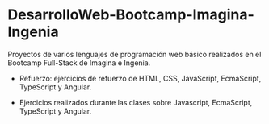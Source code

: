 # DesarrolloWeb-Bootcamp-Imagina-Ingenia

Proyectos de varios lenguajes de programación web básico realizados en el Bootcamp Full-Stack de Imagina e Ingenia. 

- Refuerzo: ejercicios de refuerzo de HTML, CSS, JavaScript, EcmaScript, TypeScript y Angular.
    
- Ejercicios realizados durante las clases sobre Javascript, EcmaScript, TypeScript y Angular.
